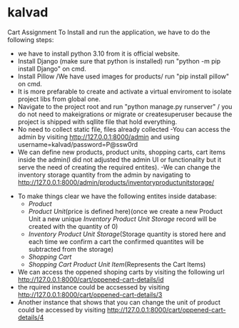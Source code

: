 # kalvad
Cart Assignment 
To Install and run the application, we have to do the following steps:
- we have to install python 3.10 from it is official website.
- Install Django  (make sure that python is installed) run "python -m pip install Django" on cmd.
- Install Pillow /We have used images for products/ run "pip install pillow" on cmd.
- It is more prefarable to create and activate a virtual enviroment to isolate project libs from global one.
- Navigate to the project root and run "python manage.py runserver" / you do not need to makeigrations or migrate or createsuperuser because the project is shipped with sqllite file that hold everything.
- No need to collect static file, files already collected
-You can access the admin by visiting http://127.0.0.1:8000/admin and using username=kalvad/password=P@ssw0rd
- We can define new products, product units, shopping carts, cart items inside the admin(I did not adjusted the admin UI or functionality but it serve the need of creating the required entites).
-We can change the inventory storage quantity from the admin by navigating to http://127.0.0.1:8000/admin/products/inventoryproductunitstorage/
* To make things clear we have the following entites inside database:
  * *Product* 
  * *Product Unit*(price is defined here)(once we create a new Product Unit a new unique *Inventory Product Unit Storage* record will be created with the quantity of 0)
  * *Inventory Product Unit Storage*(Storage quantity is stored here and each time we confirm a cart the confirmed quantites will be subtracted from the storage)
  * *Shopping Cart*
  * *Shopping Cart Product Unit Item*(Represents the Cart Items)
* We can access the oppened shoping carts by visiting the following url http://127.0.0.1:8000/cart/oppened-cart-details/id
* the rquired instance could be accsessed by visiting  http://127.0.0.1:8000/cart/oppened-cart-details/3
* Another instance that shows that you can change the unit of product could be accessed by visiting http://127.0.0.1:8000/cart/oppened-cart-details/4 
